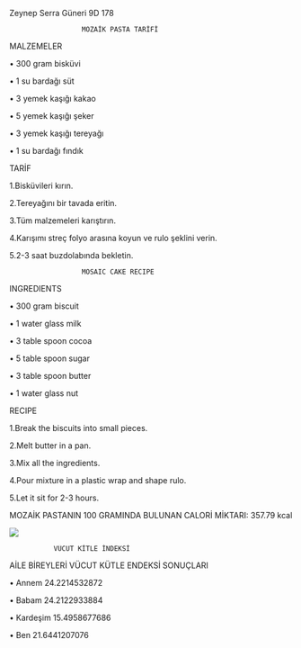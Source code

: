 Zeynep Serra Güneri 9D 178



                      MOZAİK PASTA TARİFİ
   
   MALZEMELER
   
•	300 gram bisküvi

•	1 su bardağı süt

•	3 yemek kaşığı kakao

•	5 yemek kaşığı şeker

•	3 yemek kaşığı tereyağı

•	1 su bardağı fındık

   TARİF
   
1.Bisküvileri kırın.

2.Tereyağını bir tavada eritin.

3.Tüm malzemeleri karıştırın.

4.Karışımı streç folyo arasına koyun ve rulo şeklini verin.

5.2-3 saat buzdolabında bekletin.


                      MOSAIC CAKE RECIPE
   INGREDIENTS

•	300 gram biscuit

•	1 water glass milk

•	3 table spoon cocoa

•	5 table spoon sugar

•	3 table spoon butter

•	1 water glass nut

   RECIPE

1.Break the biscuits into small pieces.

2.Melt butter in a pan.

3.Mix all the ingredients.

4.Pour mixture in a plastic wrap and shape rulo.

5.Let it sit for 2-3 hours.


MOZAİK PASTANIN 100 GRAMINDA BULUNAN CALORİ MİKTARI: 357.79 kcal
                      
![](https://photos1.blogger.com/blogger/4119/1022/1600/HPIM1149.jpg)


                      
                      

               VÜCUT KİTLE İNDEKSİ

AİLE BİREYLERİ VÜCUT KÜTLE ENDEKSİ SONUÇLARI

•	Annem    24.2214532872

•	Babam    24.2122933884

•	Kardeşim    15.4958677686

•	Ben    21.6441207076


